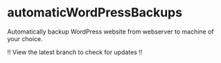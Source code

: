 # automaticWordPressBackups
Automatically backup WordPress website from webserver to machine of your choice. 


!! View the latest branch to check for updates !!
